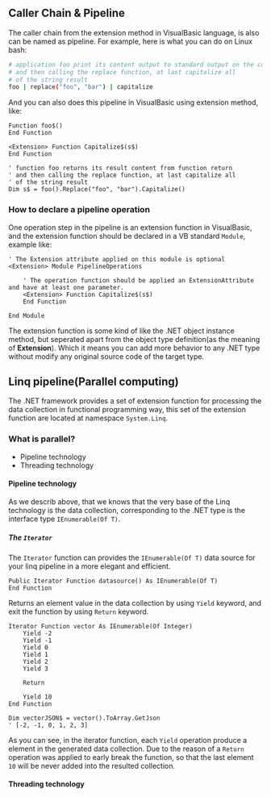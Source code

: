 ## Caller Chain &amp; Pipeline

The caller chain from the extension method in VisualBasic language, is also can be named as pipeline. For example, here is what you can do on Linux bash:

```bash
# application foo print its content output to standard output on the console
# and then calling the replace function, at last capitalize all
# of the string result
foo | replace("foo", "bar") | capitalize
```

And you can also does this pipeline in VisualBasic using extension method, like:

```vbnet
Function foo$()
End Function

<Extension> Function Capitalize$(s$)
End Function

' function foo returns its result content from function return
' and then calling the replace function, at last capitalize all
' of the string result
Dim s$ = foo().Replace("foo", "bar").Capitalize()
```

### How to declare a pipeline operation

One operation step in the pipeline is an extension function in VisualBasic, and the extension function should be declared in a VB standard ``Module``, example like:

```vbnet
' The Extension attribute applied on this module is optional
<Extension> Module PipelineOperations

    ' The operation function should be applied an ExtensionAttribute and have at least one parameter.
    <Extension> Function Capitalize$(s$)
    End Function

End Module
```

The extension function is some kind of like the .NET object instance method, but seperated apart from the object type definition(as the meaning of **Extension**). Which it means you can add more behavior to any .NET type without modify any original source code of the target type.

## Linq pipeline(Parallel computing)

The .NET framework provides a set of extension function for processing the data collection in functional programming way, this set of the extension function are located at namespace ``System.Linq``.

### What is parallel?

+ Pipeline technology
+ Threading technology

#### Pipeline technology

As we describ above, that we knows that the very base of the Linq technology is the data collection, corresponding to the .NET type is the interface type ``IEnumerable(Of T)``.

##### The ``Iterator``

The ``Iterator`` function can provides the ``IEnumerable(Of T)`` data source for your linq pipeline in a more elegant and efficient.

```vbnet
Public Iterator Function datasource() As IEnumerable(Of T)
End Function
```

Returns an element value in the data collection by using ``Yield`` keyword, and exit the function by using ``Return`` keyword.

```vbnet
Iterator Function vector As IEnumerable(Of Integer)
    Yield -2
    Yield -1
    Yield 0
    Yield 1
    Yield 2
    Yield 3

    Return

    Yield 10
End Function

Dim vectorJSON$ = vector().ToArray.GetJson
' [-2, -1, 0, 1, 2, 3]
```

As you can see, in the iterator function, each ``Yield`` operation produce a element in the generated data collection. Due to the reason of a ``Return`` operation was applied to early break the function, so that the last element ``10`` will be never added into the resulted collection.

#### Threading technology